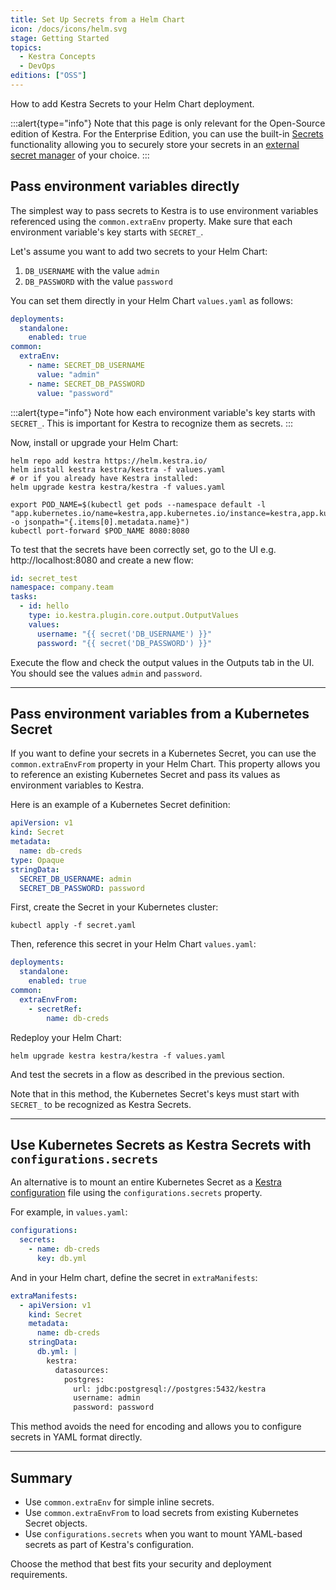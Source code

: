 ```yaml
---
title: Set Up Secrets from a Helm Chart
icon: /docs/icons/helm.svg
stage: Getting Started
topics:
  - Kestra Concepts
  - DevOps
editions: ["OSS"]
---
```


How to add Kestra Secrets to your Helm Chart deployment.

:::alert{type="info"}
Note that this page is only relevant for the Open-Source edition of Kestra. For the Enterprise Edition, you can use the built-in [Secrets](../06.enterprise/02.governance/secrets.md) functionality allowing you to securely store your secrets in an [external secret manager](../06.enterprise/02.governance/secrets-manager.md) of your choice.
:::

## Pass environment variables directly

The simplest way to pass secrets to Kestra is to use environment variables referenced using the `common.extraEnv` property. Make sure that each environment variable's key starts with `SECRET_`.

Let's assume you want to add two secrets to your Helm Chart:
1. `DB_USERNAME` with the value `admin`
2. `DB_PASSWORD` with the value `password`

You can set them directly in your Helm Chart `values.yaml` as follows:

```yaml
deployments:
  standalone:
    enabled: true
common:
  extraEnv:
    - name: SECRET_DB_USERNAME
      value: "admin"
    - name: SECRET_DB_PASSWORD
      value: "password"
```

:::alert{type="info"}
Note how each environment variable's key starts with `SECRET_`. This is important for Kestra to recognize them as secrets.
:::

Now, install or upgrade your Helm Chart:

```shell
helm repo add kestra https://helm.kestra.io/
helm install kestra kestra/kestra -f values.yaml
# or if you already have Kestra installed:
helm upgrade kestra kestra/kestra -f values.yaml

export POD_NAME=$(kubectl get pods --namespace default -l "app.kubernetes.io/name=kestra,app.kubernetes.io/instance=kestra,app.kubernetes.io/component=standalone" -o jsonpath="{.items[0].metadata.name}")
kubectl port-forward $POD_NAME 8080:8080
```

To test that the secrets have been correctly set, go to the UI e.g. http://localhost:8080 and create a new flow:

```yaml
id: secret_test
namespace: company.team
tasks:
  - id: hello
    type: io.kestra.plugin.core.output.OutputValues
    values:
      username: "{{ secret('DB_USERNAME') }}"
      password: "{{ secret('DB_PASSWORD') }}"
```

Execute the flow and check the output values in the Outputs tab in the UI. You should see the values `admin` and `password`.

---

## Pass environment variables from a Kubernetes Secret

If you want to define your secrets in a Kubernetes Secret, you can use the `common.extraEnvFrom` property in your Helm Chart. This property allows you to reference an existing Kubernetes Secret and pass its values as environment variables to Kestra.

Here is an example of a Kubernetes Secret definition:

```yaml
apiVersion: v1
kind: Secret
metadata:
  name: db-creds
type: Opaque
stringData:
  SECRET_DB_USERNAME: admin
  SECRET_DB_PASSWORD: password
```

First, create the Secret in your Kubernetes cluster:

```shell
kubectl apply -f secret.yaml
```

Then, reference this secret in your Helm Chart `values.yaml`:

```yaml
deployments:
  standalone:
    enabled: true
common:
  extraEnvFrom:
    - secretRef:
        name: db-creds
```

Redeploy your Helm Chart:

```shell
helm upgrade kestra kestra/kestra -f values.yaml
```

And test the secrets in a flow as described in the previous section.

Note that in this method, the Kubernetes Secret's keys must start with `SECRET_` to be recognized as Kestra Secrets.

---

## Use Kubernetes Secrets as Kestra Secrets with `configurations.secrets`

An alternative is to mount an entire Kubernetes Secret as a [Kestra configuration](../configuration/index.md) file using the `configurations.secrets` property.

For example, in `values.yaml`:

```yaml
configurations:
  secrets:
    - name: db-creds
      key: db.yml
```

And in your Helm chart, define the secret in `extraManifests`:

```yaml
extraManifests:
  - apiVersion: v1
    kind: Secret
    metadata:
      name: db-creds
    stringData:
      db.yml: |
        kestra:
          datasources:
            postgres:
              url: jdbc:postgresql://postgres:5432/kestra
              username: admin
              password: password
```

This method avoids the need for encoding and allows you to configure secrets in YAML format directly.

---

## Summary

- Use `common.extraEnv` for simple inline secrets.
- Use `common.extraEnvFrom` to load secrets from existing Kubernetes Secret objects.
- Use `configurations.secrets` when you want to mount YAML-based secrets as part of Kestra's configuration.

Choose the method that best fits your security and deployment requirements.
